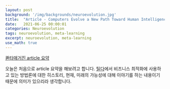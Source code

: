 ```yaml
---
layout: post
background: '/img/backgrounds/neuroevolution.jpg'
title:  "Article - Computers Evolve a New Path Toward Human Intelligence"
date:   2021-06-25 00:00:01
categories: Neuroevolution
tags: neuroevolution, meta-learning
excerpt: neuroevolution, meta-learning
use_math: true
---
```


[콴타매거진 article 요약](https://www.quantamagazine.org/computers-evolve-a-new-path-toward-human-intelligence-20191106)

오늘은 처음으로 article 요약을 해보려고 합니다. [틸다](http://www.tilda.co.kr)에서 비즈니스 최적화에 사용하고 있는 방법론에 대한 히스토리, 현재, 미래의 가능성에 대해 이야기를 하는 내용이기 때문에 의미가 있으리라 생각합니다.